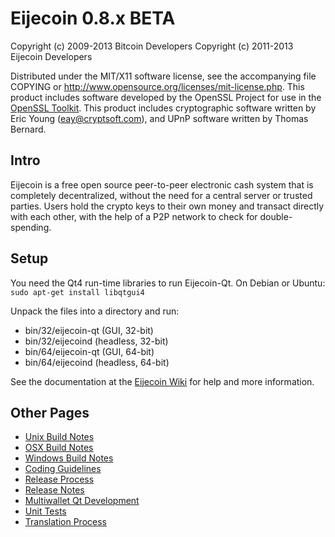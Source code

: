 Eijecoin 0.8.x BETA
====================

Copyright (c) 2009-2013 Bitcoin Developers
Copyright (c) 2011-2013 Eijecoin Developers

Distributed under the MIT/X11 software license, see the accompanying
file COPYING or http://www.opensource.org/licenses/mit-license.php.
This product includes software developed by the OpenSSL Project for use in the [OpenSSL Toolkit](http://www.openssl.org/). This product includes
cryptographic software written by Eric Young ([eay@cryptsoft.com](mailto:eay@cryptsoft.com)), and UPnP software written by Thomas Bernard.


Intro
---------------------
Eijecoin is a free open source peer-to-peer electronic cash system that is
completely decentralized, without the need for a central server or trusted
parties.  Users hold the crypto keys to their own money and transact directly
with each other, with the help of a P2P network to check for double-spending.


Setup
---------------------
You need the Qt4 run-time libraries to run Eijecoin-Qt. On Debian or Ubuntu:
	`sudo apt-get install libqtgui4`

Unpack the files into a directory and run:

- bin/32/eijecoin-qt (GUI, 32-bit)
- bin/32/eijecoind (headless, 32-bit)
- bin/64/eijecoin-qt (GUI, 64-bit)
- bin/64/eijecoind (headless, 64-bit)

See the documentation at the [Eijecoin Wiki](http://eijecoin.info)
for help and more information.


Other Pages
---------------------
- [Unix Build Notes](build-unix.md)
- [OSX Build Notes](build-osx.md)
- [Windows Build Notes](build-msw.md)
- [Coding Guidelines](coding.md)
- [Release Process](release-process.md)
- [Release Notes](release-notes.md)
- [Multiwallet Qt Development](multiwallet-qt.md)
- [Unit Tests](unit-tests.md)
- [Translation Process](translation_process.md)
